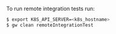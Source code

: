 To run remote integration tests run:
```bash
$ export K8S_API_SERVER=<k8s_hostname>
$ gw clean remoteIntegrationTest
```
